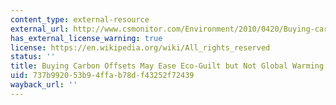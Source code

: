 ```yaml
---
content_type: external-resource
external_url: http://www.csmonitor.com/Environment/2010/0420/Buying-carbon-offsets-may-ease-eco-guilt-but-not-global-warming
has_external_license_warning: true
license: https://en.wikipedia.org/wiki/All_rights_reserved
status: ''
title: Buying Carbon Offsets May Ease Eco-Guilt but Not Global Warming
uid: 737b9920-53b9-4ffa-b78d-f43252f72439
wayback_url: ''
---
```

